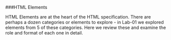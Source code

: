 ###HTML Elements

HTML Elements are at the heart of the HTML specification. There are perhaps a dozen categories or elements to explore - in Lab-01 we explored elements from 5 of these categories. Here we review these and examine the role and format of each one in detail.